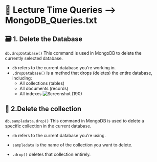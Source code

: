 # 📖 Lecture Time Queries --> MongoDB_Queries.txt
## 🗃️ 1. Delete the Database
```db.dropDatabase()```
This command is used in MongoDB to delete the currently selected database.

- ```db``` refers to the current database you're working in.
- ```.dropDatabase()``` is a method that drops (deletes) the entire database, including:
  - All collections (tables)
  - All documents (records)
  - All indexes
![Screenshot (190)](https://github.com/user-attachments/assets/658115f5-8cf1-45d3-b934-b4ab7c78ffdf)

## 📁 2.Delete the collection
```db.sampledata.drop()```
This command in MongoDB is used to delete a specific collection in the current database.

- ```db```  refers to the current database you're using.

- ```sampledata``` is the name of the collection you want to delete.

- ```.drop()``` deletes that collection entirely.

  






